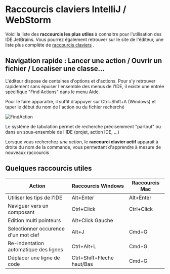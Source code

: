 # Raccourcis claviers IntelliJ / WebStorm 

Voici la liste des **raccourcis les plus utiles** à connaitre pour l'utilisation des IDE JetBrains.
Vous pourrez également retrouver sur le site de l'éditeur, une liste plus complète de [raccourcis claviers](https://www.jetbrains.com/help/webstorm/mastering-keyboard-shortcuts.html#d1320088e89) .

## Navigation rapide : Lancer une action / Ouvrir un fichier /  Localiser une classe...

L'éditeur dispose de centaines d'options et d'actions. Pour s'y retrouver rapidement sans épuiser l'ensemble des menus de l'IDE, il existe une entrée spécifique "Find Actions" dans le menu Aide.


Pour le faire apparaitre, il suffit d'appuyer sur Ctrl+Shift+A (Windows) et taper le début du nom de l'action ou du fichier recherché

![FindAction](https://www.jetbrains.com/help/img/idea/2018.2/ws_gotoAction.png)

Le système de tabulation permet de recherche précisemment "partout" ou dans un sous-ensemble de l'IDE (projet, action IDE, ...)

Lorsque vous recherchez *une action*, le **raccourci clavier actif** apparait à droite du nom de la commande, vous permettant d'apprendre à mesure de nouveaux raccourcis

## Quelques raccourcis utiles

| Action | Raccourcis Windows | Raccourcis Mac |
| ------------- | ------------- | ------------- |
| Utiliser les tips de l'IDE  | Alt+Enter  | Alt+Enter
| Naviguer vers un composant  | Ctrl+Click | Ctrl+Click |
| Edition multi pointeurs  | Alt+Click Gauche |  |
| Selectionner occurence d'un mot clef  | Alt+J | Cmd+G |
| Re-indentation automatique des lignes  | Ctrl+Alt+L | Cmd+G |
| Déplacer une ligne de code | Ctrl+Shift+Fleche haut/Bas | Cmd+G |
